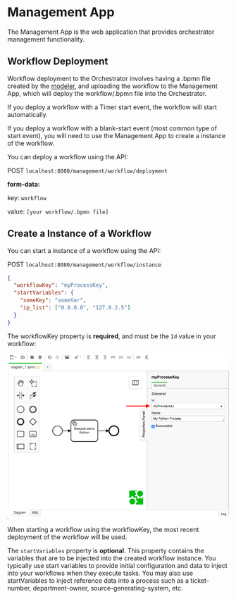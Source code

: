 # Management App

The Management App is the web application that provides orchestrator management functionality.

## Workflow Deployment

Workflow deployment to the Orchestrator involves having a .bpmn file created by the [modeler](../Modeler/BPMN-Modeler.md), and uploading the workflow to the Management App, which will deploy the workflow/.bpmn file into the Orchestrator.

If you deploy a workflow with a Timer start event, the workflow will start automatically.

If you deploy a workflow with a blank-start event (most common type of start event), you will need to use the Management App to create a instance of the workflow.

You can deploy a workflow using the API:

POST `localhost:8080/management/workflow/deployment`

**form-data:**

key: `workflow`

value: `[your workflow/.bpmn file]`


## Create a Instance of a Workflow

You can start a instance of a workflow using the API:

POST `localhost:8080/management/workflow/instance`

```json
{
  "workflowKey": "myProcessKey",
  "startVariables": {
    "someKey": "someVar",
    "ip_list": ["0.0.0.0", "127.0.2.5"]
  }
}
```

The workflowKey property is **required**, and must be the `Id` value in your workflow:

![workflow id/key](./images/processKey.png)

When starting a workflow using the workflowKey, the most recent deployment of the workflow will be used.


The `startVariables` property is **optional**.  This property contains the variables that are to be injected into the created workflow instance.  You typically use start variables to provide initial configuration and data to inject into your workflows when they execute tasks.  You may also use startVariables to inject reference data into a process such as a ticket-number, department-owner, source-generating-system, etc.


